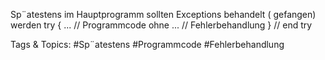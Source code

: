 Sp¨atestens im Hauptprogramm sollten Exceptions behandelt ( gefangen) werden
    try {
          ... // Programmcode  ohne
          ... // Fehlerbehandlung
    } // end try

   Tags & Topics:
   #Sp¨atestens
   #Programmcode
   #Fehlerbehandlung